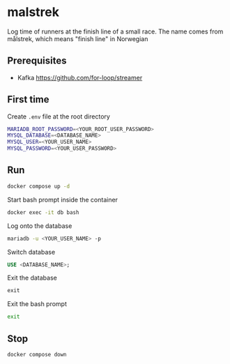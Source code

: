 # malstrek

Log time of runners at the finish line of a small race. The name comes from målstrek, which means "finish line" in Norwegian

## Prerequisites

* Kafka https://github.com/for-loop/streamer

## First time

Create `.env` file at the root directory

```bash
MARIADB_ROOT_PASSWORD=<YOUR_ROOT_USER_PASSWORD>
MYSQL_DATABASE=<DATABASE_NAME>
MYSQL_USER=<YOUR_USER_NAME>
MYSQL_PASSWORD=<YOUR_USER_PASSWORD>
```

## Run

```bash
docker compose up -d
```

Start bash prompt inside the container

```bash
docker exec -it db bash
```

Log onto the database

```bash
mariadb -u <YOUR_USER_NAME> -p
```

Switch database

```sql
USE <DATABASE_NAME>;
```

Exit the database

```sql
exit
```

Exit the bash prompt

```bash
exit
```

## Stop

```bash
docker compose down
```